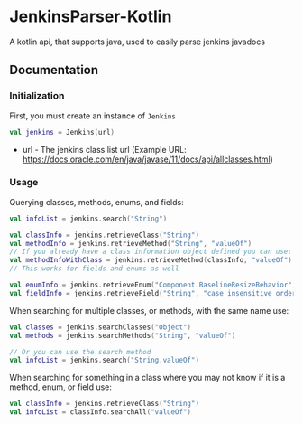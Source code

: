 # JenkinsParser-Kotlin
A kotlin api, that supports java, used to easily parse jenkins javadocs
## Documentation

### Initialization
First, you must create an instance of `Jenkins`
```kotlin
val jenkins = Jenkins(url)
```

* url - The jenkins class list url (Example URL: https://docs.oracle.com/en/java/javase/11/docs/api/allclasses.html)

### Usage

Querying classes, methods, enums, and fields:
```kotlin
val infoList = jenkins.search("String")

val classInfo = jenkins.retrieveClass("String")
val methodInfo = jenkins.retrieveMethod("String", "valueOf")
// If you already have a class information object defined you can use:
val methodInfoWithClass = jenkins.retrieveMethod(classInfo, "valueOf")
// This works for fields and enums as well

val enumInfo = jenkins.retrieveEnum("Component.BaselineResizeBehavior", "center_offset")
val fieldInfo = jenkins.retrieveField("String", "case_insensitive_order")
```

When searching for multiple classes, or methods, with the same name use:
```kotlin
val classes = jenkins.searchClasses("Object")
val methods = jenkins.searchMethods("String", "valueOf")

// Or you can use the search method
val infoList = jenkins.search("String.valueOf")
```

When searching for something in a class where you may not know if it is a method, enum, or field use:
```kotlin
val classInfo = jenkins.retrieveClass("String")
val infoList = classInfo.searchAll("valueOf")
```